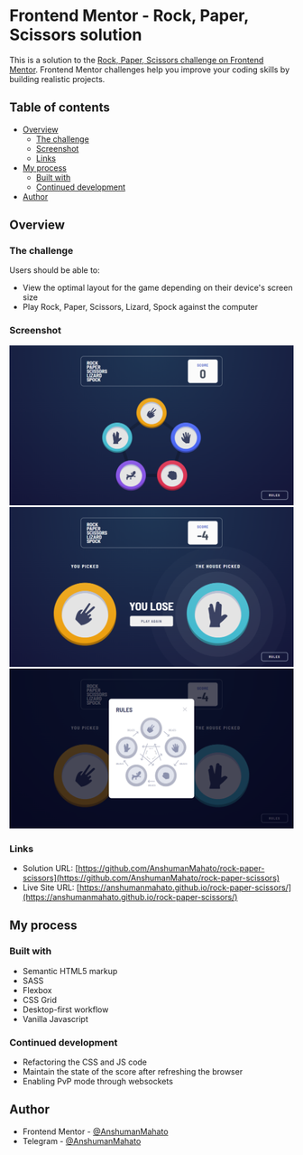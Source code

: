 # Frontend Mentor - Rock, Paper, Scissors solution

This is a solution to the [Rock, Paper, Scissors challenge on Frontend Mentor](https://www.frontendmentor.io/challenges/rock-paper-scissors-game-pTgwgvgH). Frontend Mentor challenges help you improve your coding skills by building realistic projects.

## Table of contents

- [Overview](#overview)
  - [The challenge](#the-challenge)
  - [Screenshot](#screenshot)
  - [Links](#links)
- [My process](#my-process)
  - [Built with](#built-with)
  - [Continued development](#continued-development)
- [Author](#author)

## Overview

### The challenge

Users should be able to:

- View the optimal layout for the game depending on their device's screen size
- Play Rock, Paper, Scissors, Lizard, Spock against the computer

### Screenshot

![](./screenshots/1.png)
![](./screenshots/2.png)
![](./screenshots/3.png)

### Links

- Solution URL: [https://github.com/AnshumanMahato/rock-paper-scissors](https://github.com/AnshumanMahato/rock-paper-scissors)
- Live Site URL: [https://anshumanmahato.github.io/rock-paper-scissors/](https://anshumanmahato.github.io/rock-paper-scissors/)

## My process

### Built with

- Semantic HTML5 markup
- SASS
- Flexbox
- CSS Grid
- Desktop-first workflow
- Vanilla Javascript

### Continued development

- Refactoring the CSS and JS code
- Maintain the state of the score after refreshing the browser
- Enabling PvP mode through websockets

## Author

- Frontend Mentor - [@AnshumanMahato](https://www.frontendmentor.io/profile/AnshumanMahato)
- Telegram - [@AnshumanMahato](https://t.me/AnshumanMahato)
